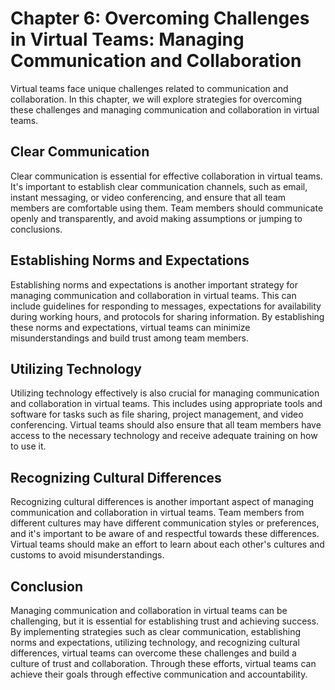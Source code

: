 Chapter 6: Overcoming Challenges in Virtual Teams: Managing Communication and Collaboration
===========================================================================================

Virtual teams face unique challenges related to communication and collaboration. In this chapter, we will explore strategies for overcoming these challenges and managing communication and collaboration in virtual teams.

Clear Communication
-------------------

Clear communication is essential for effective collaboration in virtual teams. It's important to establish clear communication channels, such as email, instant messaging, or video conferencing, and ensure that all team members are comfortable using them. Team members should communicate openly and transparently, and avoid making assumptions or jumping to conclusions.

Establishing Norms and Expectations
-----------------------------------

Establishing norms and expectations is another important strategy for managing communication and collaboration in virtual teams. This can include guidelines for responding to messages, expectations for availability during working hours, and protocols for sharing information. By establishing these norms and expectations, virtual teams can minimize misunderstandings and build trust among team members.

Utilizing Technology
--------------------

Utilizing technology effectively is also crucial for managing communication and collaboration in virtual teams. This includes using appropriate tools and software for tasks such as file sharing, project management, and video conferencing. Virtual teams should also ensure that all team members have access to the necessary technology and receive adequate training on how to use it.

Recognizing Cultural Differences
--------------------------------

Recognizing cultural differences is another important aspect of managing communication and collaboration in virtual teams. Team members from different cultures may have different communication styles or preferences, and it's important to be aware of and respectful towards these differences. Virtual teams should make an effort to learn about each other's cultures and customs to avoid misunderstandings.

Conclusion
----------

Managing communication and collaboration in virtual teams can be challenging, but it is essential for establishing trust and achieving success. By implementing strategies such as clear communication, establishing norms and expectations, utilizing technology, and recognizing cultural differences, virtual teams can overcome these challenges and build a culture of trust and collaboration. Through these efforts, virtual teams can achieve their goals through effective communication and accountability.
